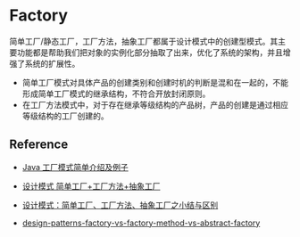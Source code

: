 # Factory

简单工厂/静态工厂，工厂方法，抽象工厂都属于设计模式中的创建型模式。其主要功能都是帮助我们把对象的实例化部分抽取了出来，优化了系统的架构，并且增强了系统的扩展性。

* 简单工厂模式对具体产品的创建类别和创建时机的判断是混和在一起的，不能形成简单工厂模式的继承结构，不符合开放封闭原则。
* 在工厂方法模式中，对于存在继承等级结构的产品树，产品的创建是通过相应等级结构的工厂创建的。

## Reference

* [Java 工厂模式简单介绍及例子 ](http://blog.csdn.net/renhui999/article/details/8482977)

* [设计模式 简单工厂+工厂方法+抽象工厂](http://www.cnblogs.com/leee/p/4494411.html)

* [ 设计模式：简单工厂、工厂方法、抽象工厂之小结与区别 ](http://blog.csdn.net/superbeck/article/details/4446177)

* [design-patterns-factory-vs-factory-method-vs-abstract-factory](http://stackoverflow.com/questions/13029261/design-patterns-factory-vs-factory-method-vs-abstract-factory)
